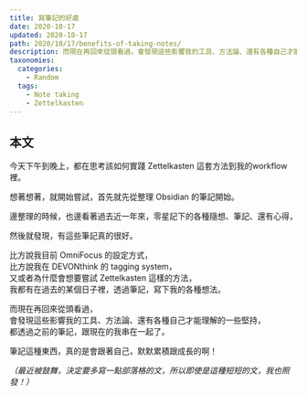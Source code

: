 ```yaml
---
title: 寫筆記的好處
date: 2020-10-17
updated: 2020-10-17
path: 2020/10/17/benefits-of-taking-notes/
description: 而現在再回來從頭看過，會發現這些影響我的工具、方法論、還有各種自己才能理解的一些堅持，都透過之前的筆記，跟現在的我串在一起了。
taxonomies:
  categories: 
    - Random
  tags: 
    - Note taking
    - Zettelkasten
---
```


## 本文

今天下午到晚上，都在思考該如何實踐 Zettelkasten 這套方法到我的workflow裡。

想著想著，就開始嘗試，首先就先從整理 Obsidian 的筆記開始。

邊整理的時候，也邊看著過去近一年來，零星記下的各種隨想、筆記、還有心得，

然後就發現，有這些筆記真的很好。

<!-- more -->

比方說我目前 OmniFocus 的設定方式，  
比方說我在 DEVONthink 的 tagging system，  
又或者為什麼會想要嘗試 Zettelkasten 這樣的方法，  
我都有在過去的某個日子裡，透過筆記，寫下我的各種想法。

而現在再回來從頭看過，  
會發現這些影響我的工具、方法論、還有各種自己才能理解的一些堅持，  
都透過之前的筆記，跟現在的我串在一起了。

筆記這種東西，真的是會跟著自己，默默累積跟成長的啊！

_（最近被鼓舞，決定要多寫一點部落格的文，所以即使是這種短短的文，我也照發！）_
